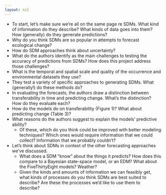 ```yaml
---
layout: nil
---
```


* To start, let’s make sure we’re all on the same page re SDMs. What kind of information do they describe? What kinds of data goes into them? How (generally) do they generate predictions?
* Why do you think SDMs are so popular in attempts to forecast ecological change?
* How do SDM approaches think about uncertainty?
* What do the authors identify as the main challenges to testing the accuracy of predictions from SDMs? How does this project address those challenges?
* What is the temporal and spatial scale and quality of the occurrence and environmental datasets they use?
* They test a variety of specific approaches to generating SDMs. What (generally!) do these methods do?
* In evaluating the forecasts, the authors draw a distinction between transferability in time and predicting change. What’s the distinction? How do they evaluate each?
* How do the models do on transferability (Figure 1)? What about predicting change (Table 3)?
* What reasons do the authors suggest to explain the models’ predictive ability?
	* Of these, which do you think could be improved with better modeling techniques? Which ones would require information that we could collect? Information that we probably couldn’t? 
* Let’s think about SDMs in context of the other forecasting approaches we’ve discussed. 
	* What does a SDM “know” about the things it predicts? How does this compare to a Bayesian state-space model, or an EDM? What about the FiveThirtyEight models? Weather?
	* Given the kinds and amounts of information we can feasibly get, what kinds of processes do you think SDMs are best suited to describe? Are these the processes we’d like to use them to describe? 
